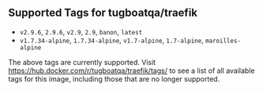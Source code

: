 ## Supported Tags for tugboatqa/traefik

* `v2.9.6`, `2.9.6`, `v2.9`, `2.9`, `banon`, `latest`
* `v1.7.34-alpine`, `1.7.34-alpine`, `v1.7-alpine`, `1.7-alpine`, `maroilles-alpine`

The above tags are currently supported. Visit https://hub.docker.com/r/tugboatqa/traefik/tags/ to see a list of all available tags for this image, including those that are no longer supported.
